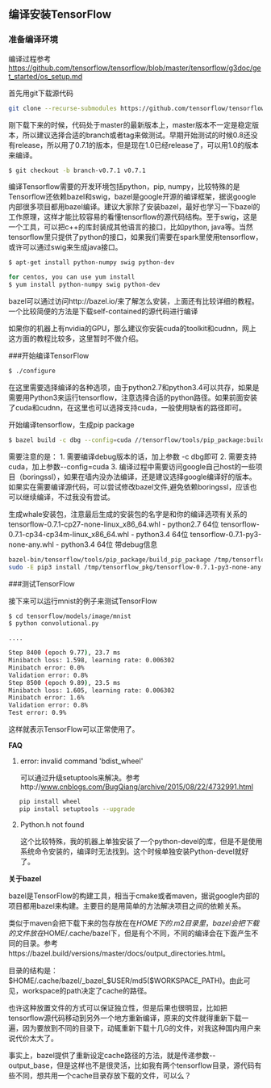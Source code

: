 
## 编译安装TensorFlow

### 准备编译环境
编译过程参考
https://github.com/tensorflow/tensorflow/blob/master/tensorflow/g3doc/get_started/os_setup.md

首先用git下载源代码
```sh
git clone --recurse-submodules https://github.com/tensorflow/tensorflow
```

刚下载下来的时候，代码处于master的最新版本上，master版本不一定是稳定版本，所以建议选择合适的branch或者tag来做测试。早期开始测试的时候0.8还没有release，所以用了0.7.1的版本，但是现在1.0已经release了，可以用1.0的版本来编译。
```sh
$ git checkout -b branch-v0.7.1 v0.7.1
```

编译Tensorflow需要的开发环境包括python，pip, numpy，比较特殊的是Tensorflow还依赖bazel和swig，bazel是google开源的编译框架，据说google内部很多项目都用bazel编译。建议大家除了安装bazel，最好也学习一下bazel的工作原理，这样才能比较容易的看懂tensorflow的源代码结构。至于swig，这是一个工具，可以把c++的库封装成其他语言的接口，比如python, java等。当然tensorflow里只提供了python的接口，如果我们需要在spark里使用tensorflow，或许可以通过swig来生成java接口。
```sh
$ apt-get install python-numpy swig python-dev

for centos, you can use yum install
$ yum install python-numpy swig python-dev
```

bazel可以通过访问http://bazel.io/来了解怎么安装，上面还有比较详细的教程。 一个比较简便的方法是下载self-contained的源代码进行编译

如果你的机器上有nvidia的GPU，那么建议你安装cuda的toolkit和cudnn，网上这方面的教程比较多，这里暂时不做介绍。

###开始编译TensorFlow
```sh
$ ./configure  
```

在这里需要选择编译的各种选项，由于python2.7和python3.4可以共存，如果是需要用Python3来运行tensorflow，注意选择合适的python路径。如果前面安装了cuda和cudnn，在这里也可以选择支持cuda，一般使用缺省的路径即可。

开始编译tensorflow，生成pip package
```sh
$ bazel build -c dbg --config=cuda //tensorflow/tools/pip_package:build_pip_package
```
需要注意的是：
	1. 需要编译debug版本的话，加上参数 -c dbg即可
	2. 需要支持cuda，加上参数--config=cuda
	3. 编译过程中需要访问google自己host的一些项目（boringssl），如果在墙内没办法编译，还是建议选择google编译好的版本。如果实在需要编译源代码，可以尝试修改bazel文件,避免依赖boringssl，应该也可以继续编译，不过我没有尝试。

生成whale安装包，注意最后生成的安装包的名字是和你的编译选项有关系的
tensorflow-0.7.1-cp27-none-linux_x86_64.whl    -  python2.7  64位
tensorflow-0.7.1-cp34-cp34m-linux_x86_64.whl   -  python3.4  64位
tensorflow-0.7.1-py3-none-any.whl							 -  python3.4  64位 带debug信息
```sh
bazel-bin/tensorflow/tools/pip_package/build_pip_package /tmp/tensorflow_pkg
sudo -E pip3 install /tmp/tensorflow_pkg/tensorflow-0.7.1-py3-none-any.whl
```

###测试TensorFlow

接下来可以运行mnist的例子来测试TensorFlow
```sh
$ cd tensorflow/models/image/mnist
$ python convolutional.py

....

Step 8400 (epoch 9.77), 23.7 ms
Minibatch loss: 1.598, learning rate: 0.006302
Minibatch error: 0.0%
Validation error: 0.8%
Step 8500 (epoch 9.89), 23.5 ms
Minibatch loss: 1.605, learning rate: 0.006302
Minibatch error: 1.6%
Validation error: 0.8%
Test error: 0.9%
```

这样就表示TensorFlow可以正常使用了。


**FAQ**

1. error: invalid command 'bdist_wheel'
   
   可以通过升级setuptools来解决。参考http://www.cnblogs.com/BugQiang/archive/2015/08/22/4732991.html
   
```sh
   pip install wheel
   pip install setuptools --upgrade
```

2. Python.h not found

    这个比较特殊，我的机器上单独安装了一个python-devel的库，但是不是使用系统命令安装的，编译时无法找到。这个时候单独安装Python-devel就好了。
   
**关于bazel**

bazel是TensorFlow的构建工具，相当于cmake或者maven，据说google内部的项目都用bazel来构建。主要目的是用简单的方法解决项目之间的依赖关系。

类似于maven会把下载下来的包存放在在$HOME下的.m2目录里，bazel会把下载的文件放在$HOME/.cache/bazel下，但是有个不同，不同的编译会在下面产生不同的目录。参考https://bazel.build/versions/master/docs/output_directories.html。 

目录的结构是：$HOME/.cache/bazel/_bazel_$USER/md5($WORKSPACE_PATH)。由此可见，workspace的path决定了cache的路径。

也许这种放置文件的方式可以保证独立性，但是后果也很明显，比如把tensorflow源代码移动到另外一个地方重新编译，原来的文件就得重新下载一遍，因为要放到不同的目录下，动辄重新下载十几G的文件，对我这种国内用户来说代价太大了。

事实上，bazel提供了重新设定cache路径的方法，就是传递参数--output_base，但是这样也不是很灵活，比如我有两个tensorflow目录，源代码有些不同，想共用一个cache目录存放下载的文件，可以么？
